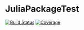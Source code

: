 # JuliaPackageTest

[![Build Status](https://travis-ci.com/jeff788/JuliaPackageTest.svg?branch=master)](https://travis-ci.com/jeff788/JuliaPackageTest)
[![Coverage](https://codecov.io/gh/jeff788/JuliaPackageTest/branch/master/graph/badge.svg)](https://codecov.io/gh/jeff788/JuliaPackageTest)
